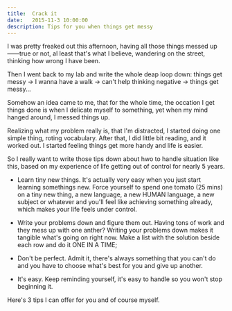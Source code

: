 ```yaml
---
title:  Crack it
date:   2015-11-3 10:00:00
description: Tips for you when things get messy
---
```

I was pretty freaked out this afternoon, having all those things messed up——true or not, al least that's what I believe, wandering on the street, thinking how wrong I have been. 

Then I went back to my lab and write the whole deap loop down: things get messy -> I wanna have a walk -> can't help thinking negative -> things get messy...

Somehow an idea came to me, that for the whole time, the occation I get things done is when I delicate myself to something, yet when my mind hanged around, I messed things up.

Realizing what my problem really is, that I'm distracted, I started doing one simple thing, roting vocabulary. After that, I did little bit reading, and it worked out. I started feeling things get more handy and life is easier.

So I really want to write those tips down about hwo to handle situation like this, based on my experience of life getting out of control for nearly 5 years.

* Learn tiny new things. It's actually very easy when you just start learning somethings new. Force yourself to spend one tomato (25 mins) on a tiny new thing, a new language, a new HUMAN language, a new subject or whatever and you'll feel like achieving something already, which makes your life feels under control.  

* Write your problems down and figure them out. Having tons of work and they mess up with one anther? Writing your problems down makes it tangible what's going on right now. Make a list with the solution beside each row and do it ONE IN A TIME;
 
* Don't be perfect. Admit it, there's always something that you can't do and you have to choose what's best for you and give up another. 

* It's easy. Keep reminding yourself, it's easy to handle so you won't stop beginning it. 

Here's 3 tips I can offer for you and of course myself. 